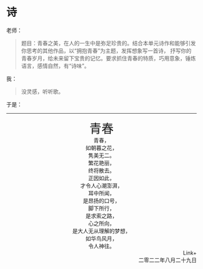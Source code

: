 # 诗

老师：

> 题目：青春之美，在人的一生中是弥足珍贵的。结合本单元诗作和能够引发你思考的其他作品，以“拥抱青春”为主题，发挥想象写一首诗， 抒写你的青春岁月，给未来留下宝贵的记忆。要求抓住青春的特质，巧用意象，锤炼语言，感情自然，有“诗味”。

我：

> 没灵感，听听歌。

于是：

------

<center><font size = "6">青春</font></center>



<center>青春，</center>

<center>如朝暮之花，</center>

<center>隽美无二。</center>

<center>繁花艳丽，</center>

<center>终将散去。</center>

<center>正因如此，</center>

<center>才令人心潮澎湃，</center>

<center>耳中所闻，</center>

<center>是昂扬的口号，</center>

<center>脚下所行，</center>

<center>是求索之路，</center>

<center>心之所向，</center>

<center>是大人无从理解的梦想，</center>

<center>如华鸟风月，</center>

<center>令人神往。</center>



<div style="text-align: right;">Link+</div>

<div style="text-align: right;">二零二二年八月二十九日</div>